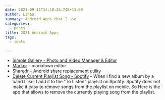 ```yaml
---
date: 2021-09-11T14:10:35.745+13:00
author: Linas
summary: Android Apps that I use
categories:
  - posts
title: 2021 Android Apps
tags:
  - tools

---
```


* [Simple Gallery - Photo and Video Manager & Editor](https://play.google.com/store/apps/details?id=com.simplemobiletools.gallery)
* [Markor](https://play.google.com/store/apps/details?id=net.gsantner.markor) - markdown editor
* [Sharedr](https://play.google.com/store/apps/details?id=com.rejh.sharedr) - Android share replacement utility
* [Delete Current Playlist Song - Spotify](https://play.google.com/store/apps/details?id=net.virock.deletecurrentplaylistsong_spotify) - When I find a new album by a band I like, I add it to the "To Listen" playlist on Spotify. Spotify does not make it easy to remove songs from the playlist on mobile. So Here is the app that allows to remove the currently playing song from the playlist.
